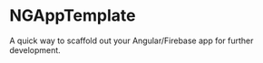 <h1>NGAppTemplate</h1>

A quick way to scaffold out your Angular/Firebase app for further development.